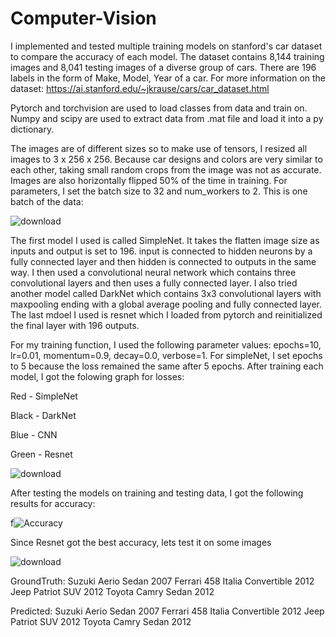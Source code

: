 # Computer-Vision

I implemented and tested multiple training models on stanford's car dataset to compare the accuracy of each model. The dataset contains 8,144 training images and 8,041 testing images of a diverse group of cars. There are 196 labels in the form of Make, Model, Year of a car. 
For more information on the dataset: https://ai.stanford.edu/~jkrause/cars/car_dataset.html

Pytorch and torchvision are used to load classes from data and train on. Numpy and scipy are used to extract data from .mat file and load it into a py dictionary.

The images are of different sizes so to make use of tensors, I resized all images to 3 x 256 x 256. Because car designs and colors are very similar to each other, taking small random crops from the image was not as accurate. Images are also horizontally flipped 50% of the time in training. For parameters, I set the batch size to 32 and num_workers to 2. This is one batch of the data:

![download](https://user-images.githubusercontent.com/105107071/173168942-d41992f3-b15b-4ed6-8c95-55a939ab81c7.png)

The first model I used is called SimpleNet. It takes the flatten image size as inputs and output is set to 196. input is connected to hidden neurons by a fully connected layer and then hidden is connected to outputs in the same way. I then used a convolutional neural network which contains three convolutional layers and then uses a fully connected layer. I also tried another model called DarkNet which contains 3x3 convolutional layers with maxpooling ending with a global average pooling and fully connected layer. The last mdoel I used is resnet which I loaded from pytorch and reinitialized the final layer with 196 outputs.

For my training function, I used the following parameter values: epochs=10, lr=0.01, momentum=0.9, decay=0.0, verbose=1. For simpleNet, I set epochs to 5 because the loss remained the same after 5 epochs. After training each model, I got the folowing graph for losses:

Red - SimpleNet

Black - DarkNet

Blue - CNN

Green - Resnet

![download](https://user-images.githubusercontent.com/105107071/173172740-b8f130cd-05b0-445a-b731-6094b11f59c8.png)

After testing the models on training and testing data, I got the following results for accuracy:

f![Accuracy](https://user-images.githubusercontent.com/105107071/173174067-61091b17-2244-432b-9448-4d13ce8c3075.png)

Since Resnet got the best accuracy, lets test it on some images

![download](https://user-images.githubusercontent.com/105107071/173174140-968a8f62-6d56-45a3-8142-281cf9c35dd3.png)

GroundTruth:  Suzuki Aerio Sedan 2007 Ferrari 458 Italia Convertible 2012 Jeep Patriot SUV 2012 Toyota Camry Sedan 2012

Predicted:  Suzuki Aerio Sedan 2007 Ferrari 458 Italia Convertible 2012 Jeep Patriot SUV 2012 Toyota Camry Sedan 2012

